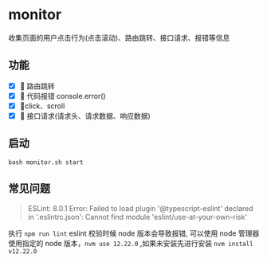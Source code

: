 # monitor

收集页面的用户点击行为(点击滚动)、路由跳转、接口请求、报错等信息

## 功能

-   [x] 🔨 路由跳转
-   [x] 🔨 代码报错 console.error()
-   [x] 🔨click、scroll
-   [x] 🔨 接口请求(请求头、请求数据、响应数据)

## 启动

```
bash monitor.sh start
```

## 常见问题

> ESLint: 8.0.1 Error: Failed to load plugin '@typescript-eslint' declared in '.eslintrc.json': Cannot find module 'eslint/use-at-your-own-risk'

执行 `npm run lint` eslint 校验时候 node 版本会导致报错, 可以使用 node 管理器使用指定的 node 版本，`nvm use 12.22.0` ,如果未安装先进行安装 `nvm install v12.22.0`